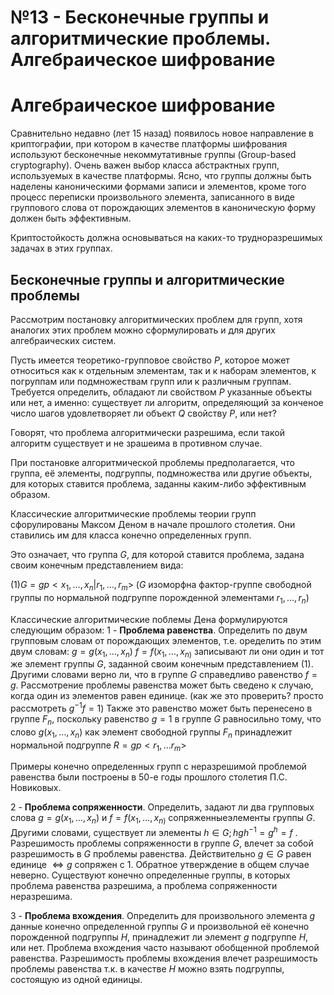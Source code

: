 # №13 - Бесконечные группы и алгоритмические проблемы. Алгебраическое шифрование

# Алгебраическое шифрование

Сравнительно недавно (лет 15 назад) появилось новое направление в криптографии, при котором в качестве платформы шифрования используют бесконечные некоммутативные группы (Group-based cryptography). Очень важен выбор класса абстрактных групп, используемых в качестве платформы. Ясно, что группы должны быть наделены каноническими формами записи и элементов, кроме того процесс переписки произвольного элемента, записанного в виде группового слова от порождающих элементов в каноническую форму должен быть эффективным.

Криптостойкость должна основываться на каких-то трудноразрешимых задачах в этих группах.

## Бесконечные группы и алгоритмические проблемы

Рассмотрим постановку алгоритмических проблем для групп, хотя аналогих этих проблем можно сформулировать и для других алгебраических систем.

Пусть имеется теоретико-групповое свойство $P$, которое может относиться как к отдельным элементам, так и к наборам элементов, к погруппам или подмножествам групп или к различным группам.
Требуется определить, обладают ли свойством $P$ указанные объекты или нет, а именно: существует ли алгоритм, определяющий за конченое число шагов удовлетворяет ли объект $Q$ свойству $P$, или нет?

Говорят, что проблема алгоритмически разрешима, если такой алгоритм существует и не зрашеима в противном случае.

При постановке алгоритмической проблемы предполагается, что группа, её элементы, подгруппы, подмножества или другие объекты, для которых ставится проблема, заданны каким-либо эффективным образом.

Классические алгоритмические проблемы теории групп сфорулированы Максом Деном в начале прошлого столетия. Они ставились им для класса конечно определенных групп.

Это означает, что группа $G$, для которой ставится проблема, задана своим конечным представлением вида:

$(1) G=gp<x_{1},\dots,x_{n}|r_{1},\dots,r_{m}>$
($G$ изоморфна фактор-группе свободной группы по нормальной подгруппе порожденной элементами $r_{1},\dots,r_{n}$)

Классические алгоритмические поблемы Дена формулируются следующим образом:
1 - **Проблема равенства**. Определить по двум групповым словам от порождающих элементов, т.е. оределить по этим двум словам: $g=g(x_{1},\dots,x_{n})$ $f=f(x_{1},\dots,x_{n)}$ записывают ли они один и тот же элемент группы $G$, заданной своим конечным представлением $(1)$.
Другими словами верно ли, что в группе $G$ справедливо равенство $f=g$.
Рассмотрение проблемы равенства может быть сведено к случаю, когда один из элементов равен единице.
(как же это проверить? просто рассмотреть $g^{-1}f=1$)
Также это равенство может быть перенесено в группе $F_{n}$, поскольку равенство $g=1$ в группе $G$ равносильно тому, что слово $g(x_{1},\dots,x_{n})$ как элемент свободной группы $F_{n}$ принадлежит нормальной подгруппе $R=gp<r_{1},\dots r_{m}>$

Примеры конечно определенных групп с неразрешимой проблемой равенства были построены в 50-е годы прошлого столетия П.С. Новиковых.

2 - **Проблема сопряженности**. Определить, задают ли два групповых слова $g=g(x_{1},\dots,x_{n})$  и $f=f(x_{1},\dots,x_{n)}$ сопряженныеэлементы группы $G$. Другими словами, существует ли элементы $h \in G; hgh^{-1}=g^h=f$ .
Разрешимость проблемы сопряженности в группе $G$, влечет за собой разрешимость в $G$ проблемы равенства. Действительно $g \in G$ равен единице $\iff g$ сопряжен с $1$.
Обратное утверждение в общем случае неверно. Существуют конечно определенные группы, в которых проблема равенства разрешима, а проблема сопряженности неразрешима. 

3 - **Проблема вхождения**. Определить для произвольного элемента $g$ данные конечно определенной группы $G$ и произвольной её конечно порожденной подгруппы $H$, принадлежит ли элемент $g$ подгруппе $H$, или нет. Проблема вхождения часто называют обобщенной проблемой равенства. Разрешимость проблемы вхождения влечет разрешимость проблемы равенства т.к. в качестве $H$ можно взять подгруппы, состоящую из одной единицы.


